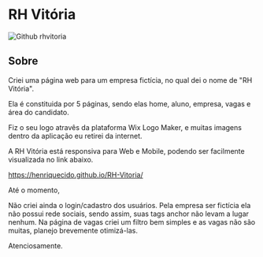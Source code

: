 # RH Vitória

![Github rhvitoria](https://github.com/henriquecido/RH-Vitoria/blob/master/image/rhvitoriareadme.png)

## Sobre

Criei uma página web para um empresa fictícia, no qual dei o nome de "RH Vitória".

Ela é constituida por 5 páginas, sendo elas home, aluno, empresa, vagas e área do candidato.

Fiz o seu logo atravês da plataforma Wix Logo Maker, e muitas imagens dentro da aplicação eu retirei da internet.

A RH Vitória está responsiva para Web e Mobile, podendo ser facilmente visualizada no link abaixo.

https://henriquecido.github.io/RH-Vitoria/

Até o momento,

Não criei ainda o login/cadastro dos usuários.
Pela empresa ser fictícia ela não possui rede sociais, sendo assim, suas tags anchor não levam a lugar nenhum.
Na página de vagas criei um filtro bem simples e as vagas não são muitas, planejo brevemente otimizá-las.

Atenciosamente.
